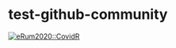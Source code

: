 # test-github-community

[![eRum2020::CovidR](https://img.shields.io/endpoint?url=https://runkit.io/erum2020-covidr/shield/branches/master/program-eRum2020)](https://milano-r.github.io/erum2020-covidr-contest/program-eRum2020.html)
